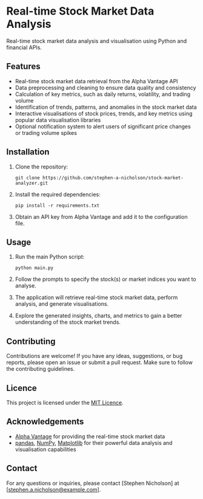 # Real-time Stock Market Data Analysis

Real-time stock market data analysis and visualisation using Python and financial APIs.

## Features

- Real-time stock market data retrieval from the Alpha Vantage API
- Data preprocessing and cleaning to ensure data quality and consistency
- Calculation of key metrics, such as daily returns, volatility, and trading volume
- Identification of trends, patterns, and anomalies in the stock market data
- Interactive visualisations of stock prices, trends, and key metrics using popular data visualisation libraries
- Optional notification system to alert users of significant price changes or trading volume spikes

## Installation

1. Clone the repository:
   ```
   git clone https://github.com/stephen-a-nicholson/stock-market-analyzer.git
   ```

2. Install the required dependencies:
   ```
   pip install -r requirements.txt
   ```

3. Obtain an API key from Alpha Vantage and add it to the configuration file.

## Usage

1. Run the main Python script:
   ```
   python main.py
   ```

2. Follow the prompts to specify the stock(s) or market indices you want to analyse.

3. The application will retrieve real-time stock market data, perform analysis, and generate visualisations.

4. Explore the generated insights, charts, and metrics to gain a better understanding of the stock market trends.

## Contributing

Contributions are welcome! If you have any ideas, suggestions, or bug reports, please open an issue or submit a pull request. Make sure to follow the contributing guidelines.

## Licence

This project is licensed under the [MIT Licence](LICENCE).

## Acknowledgements

- [Alpha Vantage](https://www.alphavantage.co/) for providing the real-time stock market data
- [pandas](https://pandas.pydata.org/), [NumPy](https://numpy.org/), [Matplotlib](https://matplotlib.org/) for their powerful data analysis and visualisation capabilities

## Contact

For any questions or inquiries, please contact [Stephen Nicholson] at [stephen.a.nicholson@example.com].
